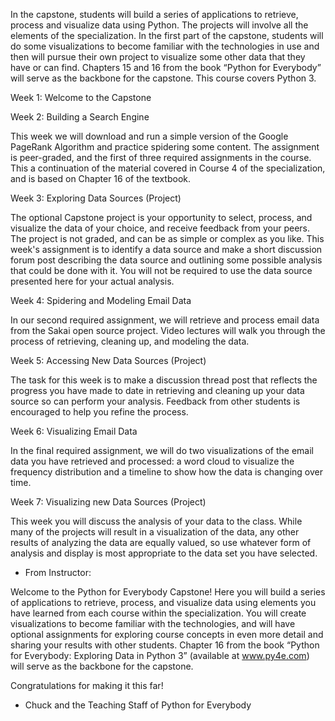 In the capstone, students will build a series of applications to retrieve, process and visualize data using Python.   The projects will involve all the elements of the specialization.  In the first part of the capstone, students will do some visualizations to become familiar with the technologies in use and then will pursue their own project to visualize some other data that they have or can find.  Chapters 15 and 16 from the book “Python for Everybody” will serve as the backbone for the capstone. This course covers Python 3.

Week 1: Welcome to the Capstone

Week 2: Building a Search Engine 

This week we will download and run a simple version of the Google PageRank Algorithm and practice spidering some content. The assignment is peer-graded, and the first of three required assignments in the course. This a continuation of the material covered in Course 4 of the specialization, and is based on Chapter 16 of the textbook. 

Week 3: Exploring Data Sources (Project)

The optional Capstone project is your opportunity to select, process, and visualize the data of your choice, and receive feedback from your peers. The project is not graded, and can be as simple or complex as you like. This week's assignment is to identify a data source and make a short discussion forum post describing the data source and outlining some possible analysis that could be done with it. You will not be required to use the data source presented here for your actual analysis.

Week 4: Spidering and Modeling Email Data

In our second required assignment, we will retrieve and process email data from the Sakai open source project. Video lectures will walk you through the process of retrieving, cleaning up, and modeling the data.

Week 5: Accessing New Data Sources (Project)

The task for this week is to make a discussion thread post that reflects the progress you have made to date in retrieving and cleaning up your data source so can perform your analysis. Feedback from other students is encouraged to help you refine the process.

Week 6: Visualizing Email Data

In the final required assignment, we will do two visualizations of the email data you have retrieved and processed: a word cloud to visualize the frequency distribution and a timeline to show how the data is changing over time.

Week 7: Visualizing new Data Sources (Project)

This week you will discuss the analysis of your data to the class. While many of the projects will result in a visualization of the data, any other results of analyzing the data are equally valued, so use whatever form of analysis and display is most appropriate to the data set you have selected.



- From Instructor:

Welcome to the Python for Everybody Capstone! Here you will build a series of applications to retrieve, process, and visualize data using elements you have learned from each course within the specialization. You will create visualizations to become familiar with the technologies, and will have optional assignments for exploring course concepts in even more detail and sharing your results with other students. Chapter 16 from the book “Python for Everybody: Exploring Data in Python 3” (available at www.py4e.com) will serve as the backbone for the capstone.

Congratulations for making it this far!

- Chuck and the Teaching Staff of Python for Everybody
